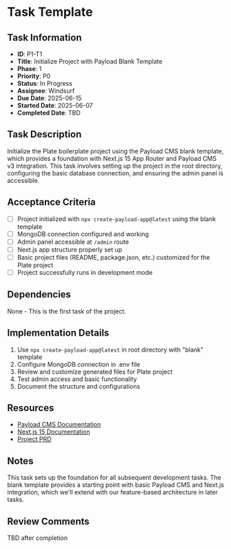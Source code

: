 # Task Template

## Task Information

- **ID**: P1-T1
- **Title**: Initialize Project with Payload Blank Template
- **Phase**: 1
- **Priority**: P0
- **Status**: In Progress
- **Assignee**: Windsurf
- **Due Date**: 2025-06-15
- **Started Date**: 2025-06-07
- **Completed Date**: TBD

## Task Description

Initialize the Plate boilerplate project using the Payload CMS blank template, which provides a foundation with Next.js 15 App Router and Payload CMS v3 integration. This task involves setting up the project in the root directory, configuring the basic database connection, and ensuring the admin panel is accessible.

## Acceptance Criteria

- [ ] Project initialized with `npx create-payload-app@latest` using the blank template
- [ ] MongoDB connection configured and working
- [ ] Admin panel accessible at `/admin` route
- [ ] Next.js app structure properly set up
- [ ] Basic project files (README, package.json, etc.) customized for the Plate project
- [ ] Project successfully runs in development mode

## Dependencies

None - This is the first task of the project.

## Implementation Details

1. Use `npx create-payload-app@latest` in root directory with "blank" template
2. Configure MongoDB connection in .env file
3. Review and customize generated files for Plate project
4. Test admin access and basic functionality
5. Document the structure and configurations

## Resources

- [Payload CMS Documentation](https://payloadcms.com/docs)
- [Next.js 15 Documentation](https://nextjs.org/docs)
- [Project PRD](/Users/lennickvelez/Workspaces/plate/prd.md)

## Notes

This task sets up the foundation for all subsequent development tasks. The blank template provides a starting point with basic Payload CMS and Next.js integration, which we'll extend with our feature-based architecture in later tasks.

## Review Comments

TBD after completion
